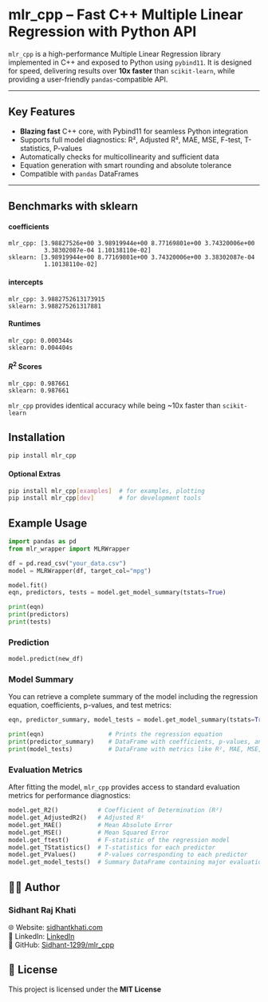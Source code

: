 # mlr_cpp – Fast C++ Multiple Linear Regression with Python API

`mlr_cpp` is a high-performance Multiple Linear Regression library implemented in C++ and exposed to Python using `pybind11`. It is designed for speed, delivering results over **10x faster** than `scikit-learn`, while providing a user-friendly `pandas`-compatible API.

---

## Key Features

- **Blazing fast** C++ core, with Pybind11 for seamless Python integration  
- Supports full model diagnostics: R², Adjusted R², MAE, MSE, F-test, T-statistics, P-values  
- Automatically checks for multicollinearity and sufficient data  
- Equation generation with smart rounding and absolute tolerance  
- Compatible with `pandas` DataFrames  

---

## Benchmarks with sklearn

#### coefficients
```
mlr_cpp: [3.98827526e+00 3.98919944e+00 8.77169801e+00 3.74320006e+00
          3.38302087e-04 1.10138110e-02]
sklearn: [3.98919944e+00 8.77169801e+00 3.74320006e+00 3.38302087e-04
          1.10138110e-02]
```
#### intercepts

```
mlr_cpp: 3.9882752613173915
sklearn: 3.988275261317881
```

#### Runtimes

```
mlr_cpp: 0.000344s
sklearn: 0.004404s
```

#### $R^2$ Scores

```
mlr_cpp: 0.987661
sklearn: 0.987661
```

`mlr_cpp` provides identical accuracy while being ~10x faster than `scikit-learn`


##  Installation

```bash
pip install mlr_cpp
```

#### Optional Extras
```bash
pip install mlr_cpp[examples]  # for examples, plotting
pip install mlr_cpp[dev]       # for development tools
```


## Example Usage

```python
import pandas as pd
from mlr_wrapper import MLRWrapper

df = pd.read_csv("your_data.csv")
model = MLRWrapper(df, target_col="mpg")

model.fit()
eqn, predictors, tests = model.get_model_summary(tstats=True)

print(eqn)
print(predictors)
print(tests)
```

### Prediction
```python
model.predict(new_df)
```

### Model Summary

You can retrieve a complete summary of the model including the regression equation, coefficients, p-values, and test metrics:

```python
eqn, predictor_summary, model_tests = model.get_model_summary(tstats=True)

print(eqn)                  # Prints the regression equation
print(predictor_summary)    # DataFrame with coefficients, p-values, and t-statistics
print(model_tests)          # DataFrame with metrics like R², MAE, MSE, etc.
```

### Evaluation Metrics

After fitting the model, `mlr_cpp` provides access to standard evaluation metrics for performance diagnostics:

```python
model.get_R2()           # Coefficient of Determination (R²)
model.get_AdjustedR2()   # Adjusted R²
model.get_MAE()          # Mean Absolute Error
model.get_MSE()          # Mean Squared Error
model.get_ftest()        # F-statistic of the regression model
model.get_TStatistics()  # T-statistics for each predictor
model.get_PValues()      # P-values corresponding to each predictor
model.get_model_tests()  # Summary DataFrame containing major evaluation metrics
```

## 👨‍💻 Author

### Sidhant Raj Khati

🌐︎ Website: [sidhantkhati.com](https://sidhantkhati.com)\
💼 LinkedIn: [LinkedIn](https://www.linkedin.com/in/sidhant-raj-khati-728086245/)\
🔗 GitHub: [Sidhant-1299/mlr_cpp](https://github.com/Sidhant-1299/mlr_cpp)


## 📄 License

This project is licensed under the **MIT License**

